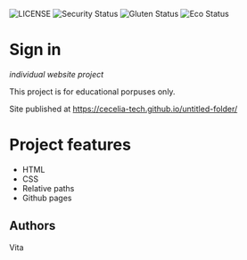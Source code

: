 ![LICENSE](https://img.shields.io/badge/license-MIT-blue.svg?style=flat-square)
![Security Status](https://img.shields.io/security-headers?label=Security&url=https%3A%2F%2Fgithub.com&style=flat-square)
![Gluten Status](https://img.shields.io/badge/Gluten-Free-green.svg)
![Eco Status](https://img.shields.io/badge/ECO-Friendly-green.svg)

# Sign in

_individual website project_

This project is for educational porpuses only.

Site published at https://cecelia-tech.github.io/untitled-folder/

# Project features

- HTML
- CSS
- Relative paths
- Github pages

## Authors

Vita
